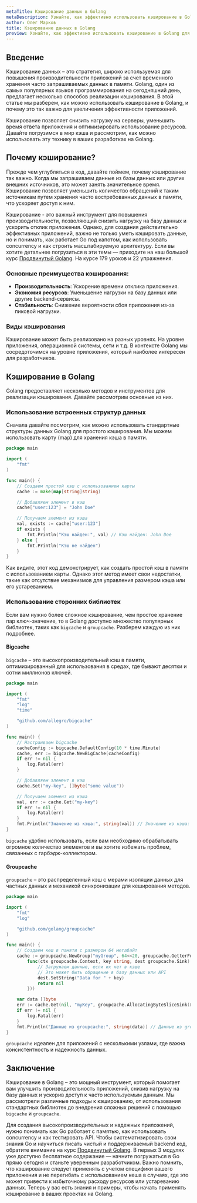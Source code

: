 ```yaml
---
metaTitle: Кэширование данных в Golang
metaDescription: Узнайте, как эффективно использовать кэширование в Golang для повышения производительности приложений. Области применения кэша и примеры использования
author: Олег Марков
title: Кэширование данных в Golang
preview: Узнайте, как эффективно использовать кэширование в Golang для повышения производительности ваших приложений. Кэширование - это мощный инструмент, который помогает оптимизировать производительность
---
```


## Введение

Кэширование данных – это стратегия, широко используемая для повышения производительности приложений за счет временного хранения часто запрашиваемых данных в памяти. Golang, один из самых популярных языков программирования на сегодняшний день, предлагает несколько способов реализации кэширования. В этой статье мы разберем, как можно использовать кэширование в Golang, и почему это так важно для увеличения эффективности приложений.

Кэширование позволяет снизить нагрузку на серверы, уменьшить время ответа приложения и оптимизировать использование ресурсов. Давайте погрузимся в мир кэша и рассмотрим, как можно использовать эту технику в ваших разработках на Golang.

## Почему кэширование?

Прежде чем углубляться в код, давайте поймем, почему кэширование так важно. Когда мы запрашиваем данные из базы данных или других внешних источников, это может занять значительное время. Кэширование позволяет уменьшить количество обращений к таким источникам путем хранения часто востребованных данных в памяти, что ускоряет доступ к ним.

Кэширование - это важный инструмент для повышения производительности, позволяющий снизить нагрузку на базу данных и ускорить отклик приложения. Однако, для создания действительно эффективных приложений, важно не только уметь кэшировать данные, но и понимать, как работает Go под капотом, как использовать concurrency и как строить масштабируемую архитектуру. Если вы хотите детальнее погрузиться в эти темы — приходите на наш большой курс [Продвинутый Golang](https://purpleschool.ru/course/go-advanced?utm_source=knowledgebase&utm_medium=text&utm_campaign=keshirovanie-dannyh-v-golang). На курсе 179 уроков и 22 упражнения.

### Основные преимущества кэширования:

- **Производительность**: Ускорение времени отклика приложения.
- **Экономия ресурсов**: Уменьшение нагрузки на базу данных или другие backend-сервисы.
- **Стабильность**: Снижение вероятности сбоя приложения из-за пиковой нагрузки.

### Виды кэширования

Кэширование может быть реализовано на разных уровнях. На уровне приложения, операционной системы, сети и т.д. В контексте Golang мы сосредоточимся на уровне приложения, который наиболее интересен для разработчиков.

## Кэширование в Golang

Golang предоставляет несколько методов и инструментов для реализации кэширования. Давайте рассмотрим основные из них.

### Использование встроенных структур данных

Сначала давайте посмотрим, как можно использовать стандартные структуры данных Golang для простого кэширования. Мы можем использовать карту (map) для хранения кэша в памяти.

```go
package main

import (
	"fmt"
)

func main() {
	// Создаем простой кэш с использованием карты
	cache := make(map[string]string)

	// Добавляем элемент в кэш
	cache["user:123"] = "John Doe"

	// Получаем элемент из кэша
	val, exists := cache["user:123"]
	if exists {
		fmt.Println("Кэш найден:", val) // Кэш найден: John Doe
	} else {
		fmt.Println("Кэш не найден")
	}
}
```

Как видите, этот код демонстрирует, как создать простой кэш в памяти с использованием карты. Однако этот метод имеет свои недостатки, такие как отсутствие механизмов для управления размером кэша или его устареванием.

### Использование сторонних библиотек

Если вам нужно более сложное кэширование, чем простое хранение пар ключ-значение, то в Golang доступно множество популярных библиотек, таких как `bigcache` и `groupcache`. Разберем каждую из них подробнее.

#### Bigcache

`bigcache` – это высокопроизводительный кэш в памяти, оптимизированный для использования в средах, где бывают десятки и сотни миллионов ключей.

```go
package main

import (
	"fmt"
	"log"
	"time"

	"github.com/allegro/bigcache"
)

func main() {
	// Настраиваем bigcache
	cacheConfig := bigcache.DefaultConfig(10 * time.Minute)
	cache, err := bigcache.NewBigCache(cacheConfig)
	if err != nil {
		log.Fatal(err)
	}

	// Добавляем элемент в кэш
	cache.Set("my-key", []byte("some value"))

	// Получаем элемент из кэша
	val, err := cache.Get("my-key")
	if err != nil {
		log.Fatal(err)
	}
	fmt.Println("Значение из кэша:", string(val)) // Значение из кэша: some value
}
```

`bigcache` удобно использовать, если вам необходимо обрабатывать огромное количество элементов и вы хотите избежать проблем, связанных с гарбэдж-коллектором.

#### Groupcache

`groupcache` – это распределенный кэш с мерами изоляции данных для частных данных и механикой синхронизации для кеширования методов.

```go
package main

import (
	"fmt"
	"log"

	"github.com/golang/groupcache"
)

func main() {
	// Создаем кеш в памяти с размером 64 мегабайт
	cache := groupcache.NewGroup("myGroup", 64<<20, groupcache.GetterFunc(
		func(ctx groupcache.Context, key string, dest groupcache.Sink) error {
			// Загружаем данные, если их нет в кэше
			// Это может быть обращение в базу данных или API
			dest.SetString("Data for " + key)
			return nil
		}))

	var data []byte
	err := cache.Get(nil, "myKey", groupcache.AllocatingByteSliceSink(&data))
	if err != nil {
		log.Fatal(err)
	}
	fmt.Println("Данные из groupcache:", string(data)) // Данные из groupcache: Data for myKey
}
```

`groupcache` идеален для приложений с несколькими узлами, где важна консистентность и надежность данных.

## Заключение

Кэширование в Golang – это мощный инструмент, который помогает вам улучшить производительность приложений, снизив нагрузку на базу данных и ускорив доступ к часто используемым данным. Мы рассмотрели различные подходы к кэшированию, от использования стандартных библиотек до внедрения сложных решений с помощью `bigcache` и `groupcache`.

Для создания высокопроизводительных и надежных приложений, нужно понимать как Go работает с памятью, как использовать concurrency и как тестировать API. Чтобы систематизировать свои знания Go и научиться писать чистый и поддерживаемый backend код, обратите внимание на курс [Продвинутый Golang](https://purpleschool.ru/course/go-advanced?utm_source=knowledgebase&utm_medium=text&utm_campaign=keshirovanie-dannyh-v-golang). В первых 3 модулях уже доступно бесплатное содержание — начните погружаться в Go прямо сегодня и станьте уверенным разработчиком.
Важно помнить, что кэширование следует применять с учетом специфики вашего приложения и не перегибать с использованием кеша в случаях, где это может привести к избыточному расходу ресурсов или устареванию данных. Теперь у вас есть знания и примеры, чтобы начать применять кэширование в ваших проектах на Golang.
